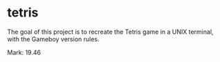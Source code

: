 # tetris

The goal of this project is to recreate the Tetris game in a UNIX terminal, with the Gameboy version rules.

Mark: 19.46